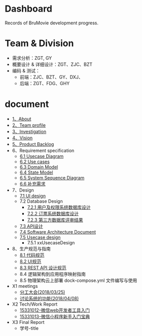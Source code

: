 # Dashboard
Records of BruMovie development progress.
# Team & Division
- 需求分析：ZGT, GY
- 概要设计 & 详细设计：ZGT、ZJC、BZT
- 编码 & 测试：
  - 前端：ZJC、BZT、GY、DXJ、
  - 后端：ZGT、FDG、GHY

# document
  - [1、About](https://brumovie.github.io/Dashboard/doc/About) 
  - [2、Team profile](https://brumovie.github.io/Dashboard/doc/TeamProfile) 
  - [3、Investigation](https://brumovie.github.io/Dashboard/doc/Investigation)
  - [4、Vision](https://brumovie.github.io/Dashboard/doc/Vision)
  - [5、Product Backlog](https://brumovie.github.io/Dashboard/doc/Backlog)
  - 6、Requirement specification
    - [6.1 Usecase Diagram](https://brumovie.github.io/Dashboard/doc/UsecaseDiagram)
    - [6.2 Use cases](https://brumovie.github.io/Dashboard/doc/UsecasesActivityDiagram)
    - [6.3 Domain Model](https://brumovie.github.io/Dashboard/doc/DomainModel)
    - [6.4 State Model](https://brumovie.github.io/Dashboard/doc/StateModel)
    - [6.5 System Sequence Diagram](https://brumovie.github.io/Dashboard/doc/SystemSequenceDiagram)
    - [6.6 补充需求]()
  - 7、Design
    - [7.1 UI design](https://brumovie.github.io/Dashboard/doc/UIDesign)
    - 7.2 Database Design
      - [7.2.1 用户及权限系统数据库设计](https://brumovie.github.io/Dashboard/doc/RBAC)
      - [7.2.2 订票系统数据库设计](https://brumovie.github.io/Dashboard/doc/TicketSystemDB)
      - [7.2.3 第三方数据库评审结果]()
    - [7.3 API设计](https://brumovie.github.io/Dashboard/doc/APIDesign)
    - [7.4 Software Architecture Document]()
    - [7.5 Usecase design]()
      - 7.5.1 xxUsecaseDesign
  - 8、生产规范与指南
    - [8.1 代码规范](https://brumovie.github.io/Dashboard/doc/CodingDirection)
    - [8.2 UI规范](https://brumovie.github.io/Dashboard/doc/UIDemo)
    - [8.3 REST API 设计规范](https://brumovie.github.io/Dashboard/doc/APIDesignDirection)
    - 8.4 逻辑架构到应用程序映射指南
    - 8.5 物理架构云上部署 dock-compose.yml 文件编写与使用
  - X1 meetings
    - [分工大会(2018/03/25)](https://brumovie.github.io/Dashboard/doc/Meeting_2018_03_25)
    - [讨论系统的功能(2018/04/08)](https://brumovie.github.io/Dashboard/doc/Meeting_2018_04_08)
  - X2 Tech/Work Report
    - [15331012-微信web开发者工具入门](https://heimzeng.github.io/2018/04/15/Wechat-web-developing-tool-learning.html)
    - [15331013-微信小程序新手入门宝典](https://joece.github.io/2018/04/15/%E5%BE%AE%E4%BF%A1%E5%B0%8F%E7%A8%8B%E5%BA%8F%E6%96%B0%E6%89%8B%E5%85%A5%E9%97%A8%E5%AE%9D%E5%85%B8.html)
  - X3 Final Report
    - 学号-title
